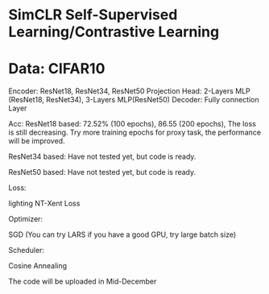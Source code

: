 # SimCLR Self-Supervised Learning/Contrastive Learning

# Data: CIFAR10
Encoder: ResNet18, ResNet34, ResNet50
Projection Head: 2-Layers MLP (ResNet18, ResNet34), 3-Layers MLP(ResNet50)
Decoder: Fully connection Layer

Acc: 
ResNet18 based: 72.52% (100 epochs), 86.55 (200 epochs), The loss is still decreasing. Try more training epochs for proxy task, the performance will be improved.

ResNet34 based: Have not tested yet, but code is ready.

ResNet50 based: Have not tested yet, but code is ready.

Loss:

lighting NT-Xent Loss

Optimizer:

SGD (You can try LARS if you have a good GPU, try large batch size)

Scheduler:

Cosine Annealing

The code will be uploaded in Mid-December
